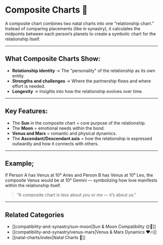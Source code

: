 # Composite Charts 💞  

A composite chart combines two natal charts into one “relationship chart.” Instead of comparing placements (like in synastry), it calculates the midpoints between each person’s planets to create a symbolic chart for the relationship itself.

---
## What Composite Charts Show:

- **Relationship identity** → The "personality" of the relationship as its own entity.  
- **Strengths and challenges** → Where the partnership flows and where effort is needed.  
- **Longevity** → Insights into how the relationship evolves over time.
---
## Key Features:

- The **Sun** in the composite chart = core purpose of the relationship.  
- The **Moon** = emotional needs within the bond.  
- **Venus and Mars** = romantic and physical dynamics.  
- The **Ascendant/Descendant axis** = how the relationship is expressed outwardly and how it connects with others.
---
## Example;

If Person A has Venus at 10° Aries and Person B has Venus at 10° Leo, the composite Venus would be at 10° Gemini — symbolizing how love manifests within the relationship itself.  

> “A composite chart is less about *you* or *me* — it’s about *us*.”  

---
## Related Categories  
- [[compatibility-and-synastry/sun-moon|Sun & Moon Compatibility 🌞🌙]] 
- [[compatibility-and-synastry/venus-mars|Venus & Mars Dynamics ❤️🔥]]  
- [[natal-charts/index|Natal Charts 🧭]]